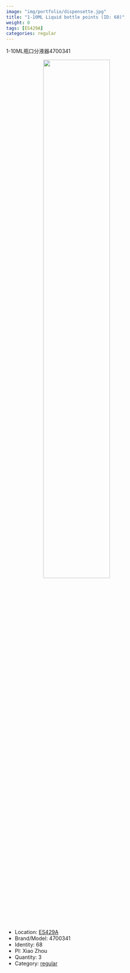 ```yaml
---
image: "img/portfolio/dispensette.jpg"
title: "1-10ML Liquid bottle points (ID: 68)"
weight: 0
tags: [ES429A]
categories: regular
---
```


1-10ML瓶口分液器4700341

<!--more-->

<img src="../../img/portfolio/dispensette.jpg" width="60%" style="display: block; margin: auto;">

- Location: [ES429A](../../tags/es429a)
- Brand/Model: 4700341
- Identity: 68
- PI: Xiao Zhou
- Quantity: 3
- Category: [regular](../../categories/regular)






